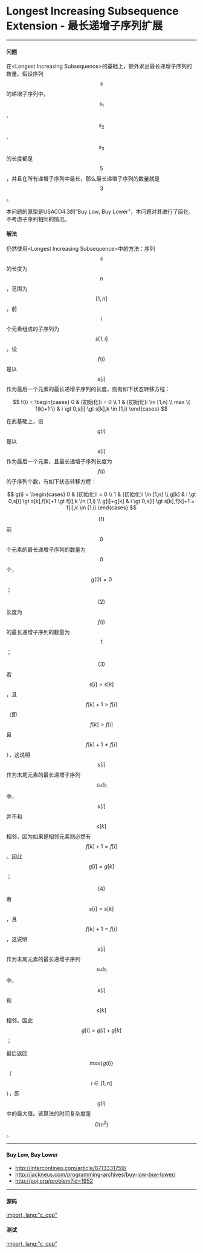 # Longest Increasing Subsequence Extension - 最长递增子序列扩展

--------

#### 问题

在&lt;Longest Increasing Subsequence&gt;的基础上，额外求出最长递增子序列的数量。假设序列$$ s $$的递增子序列中，$$ s_1 $$、$$ s_2 $$、$$ s_3 $$的长度都是$$ 5 $$，并且在所有递增子序列中最长，那么最长递增子序列的数量就是$$ 3 $$。

本问题的原型是USACO4.3的“Buy Low, Buy Lower”，本问题对其进行了简化，不考虑子序列相同的情况。

#### 解法

仍然使用&lt;Longest Increasing Subsequence&gt;中的方法：序列$$ s $$的长度为$$ n $$，范围为$$ [1,n] $$，前$$ i $$个元素组成的子序列为$$ s[1,i] $$。设$$ f(i) $$是以$$ s[i] $$作为最后一个元素的最长递增子序列的长度，则有如下状态转移方程：

$$
f(i) =
\begin{cases}
0 & (初始化)i = 0 \\
1 & (初始化)i \in [1,n] \\
max \{ f(k)+1 \} & i \gt 0,s[i] \gt s[k],k \in [1,i)
\end{cases}
$$

在此基础上，设$$ g(i) $$是以$$ s[i] $$作为最后一个元素，且最长递增子序列长度为$$ f(i) $$的子序列个数，有如下状态转移方程：

$$
g(i) =
\begin{cases}
0 & (初始化)i = 0 \\
1 & (初始化)i \in [1,n] \\
g[k] & i \gt 0,s[i] \gt s[k],f[k]+1 \gt f[i],k \in [1,i) \\
g[i]+g[k] & i \gt 0,s[i] \gt s[k],f[k]+1 = f[i],k \in [1,i)
\end{cases}
$$

$$ (1) $$前$$ 0 $$个元素的最长递增子序列的数量为$$ 0 $$个，$$ g(0) = 0 $$；

$$ (2) $$长度为$$ f(i) $$的最长递增子序列的数量为$$ 1 $$；

$$ (3) $$若$$ s[i] \gt s[k] $$，且$$ f[k]+1 \gt f[i] $$（即$$ f[k] \gt f[i] $$且$$ f[k]+1 \neq f[i] $$），这说明$$ s[i] $$作为末尾元素的最长递增子序列$$ sub_i $$中，$$ s[i] $$并不和$$ s[k] $$相邻，因为如果是相邻元素则必然有$$ f[k]+1 = f[i] $$。因此$$ g[i] = g[k] $$；

$$ (4) $$若$$ s[i] \gt s[k] $$，且$$ f[k]+1 = f[i] $$，这说明$$ s[i] $$作为末尾元素的最长递增子序列$$ sub_i $$中，$$ s[i] $$和$$ s[k] $$相邻。因此$$ g[i] = g[i]+g[k] $$；

最后返回$$ max⁡\{g(i)\}  $$（$$ i \in [1,n] $$），即$$ g(i) $$中的最大值。该算法的时间复杂度是$$ O(n^2) $$。

--------

#### Buy Low, Buy Lower

* http://intercontineo.com/article/6713331759/
* http://jackneus.com/programming-archives/buy-low-buy-lower/
* http://poj.org/problem?id=1952


--------

#### 源码

[import, lang:"c_cpp"](../../../../src/DynamicProgramming/LinearDP/LongestIncreasingSubsequenceExtension.h)

#### 测试

[import, lang:"c_cpp"](../../../../src/DynamicProgramming/LinearDP/LongestIncreasingSubsequenceExtension.cpp)
